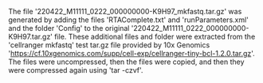 The file '220422_M11111_0222_000000000-K9H97_mkfastq.tar.gz' was generated by adding the files 'RTAComplete.txt' and 'runParameters.xml' and the folder 'Config' to the original '220422_M11111_0222_000000000-K9H97.tar.gz' file. These additional files and folder were extracted from the 'cellranger mkfastq' test tar.gz file provided by 10x Genomics 'https://cf.10xgenomics.com/supp/cell-exp/cellranger-tiny-bcl-1.2.0.tar.gz'. The files were uncompressed, then the files were copied, and then they were compressed again using 'tar -czvf'.